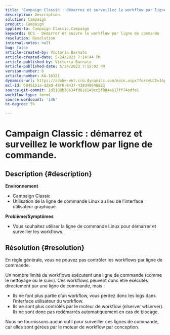 ```yaml
---
title: 'Campaign Classic : démarrez et surveillez le workflow par ligne de commande.'
description: Description
solution: Campaign
product: Campaign
applies-to: Campaign Classic,Campaign
keywords: KCS - Démarrer et suivre le workflow par ligne de commande
resolution: Resolution
internal-notes: null
bug: false
article-created-by: Victoria Barnato
article-created-date: 5/24/2023 7:14:44 PM
article-published-by: Victoria Barnato
article-published-date: 5/24/2023 7:15:02 PM
version-number: 6
article-number: KA-16321
dynamics-url: https://adobe-ent.crm.dynamics.com/main.aspx?forceUCI=1&pagetype=entityrecord&etn=knowledgearticle&id=79b3a63a-67fa-ed11-8849-6045bd006b3d
exl-id: 68451b1a-d29d-48f6-8437-438d48846823
source-git-commit: 1d3108b38634fd818149cc5f084a617ff74edfe1
workflow-type: tm+mt
source-wordcount: '146'
ht-degree: 5%

---
```


# Campaign Classic : démarrez et surveillez le workflow par ligne de commande.

## Description {#description}

<b>Environnement</b>
- Campaign Classic
- Utilisation de la ligne de commande Linux au lieu de l’interface utilisateur graphique

<b>Problème/Symptômes</b>
- Vous souhaitez utiliser la ligne de commande Linux pour démarrer et surveiller les workflows.



## Résolution {#resolution}


En règle générale, vous ne pouvez pas contrôler les workflows par ligne de commande.

Un nombre limité de workflows exécutent une ligne de commande (comme le nettoyage ou le suivi). Ces workflows peuvent donc être exécutés directement par une ligne de commande, mais :

- Ils ne font plus partie d’un workflow, vous perdez donc les logs dans l’interface utilisateur du workflow.
- Ils ne sont plus contrôlés par le moteur de workflow (nlserver wfserver). Ils ne sont donc pas redémarrés automatiquement en cas de blocage.


Nous ne fournissons aucun outil pour surveiller ces lignes de commande, car elles sont gérées par le moteur de workflow par conception.
